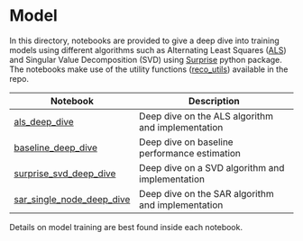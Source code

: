 # Model

In this directory, notebooks are provided to give a deep dive into training models using different algorithms such as 
 Alternating Least Squares ([ALS](https://spark.apache.org/docs/latest/api/python/_modules/pyspark/ml/recommendation.html#ALS)) and Singular Value Decomposition (SVD) using [Surprise](http://surpriselib.com/) python package. The notebooks make use of the utility functions ([reco_utils](../../reco_utils))
 available in the repo.

| Notebook | Description | 
| --- | --- | 
| [als_deep_dive](als_deep_dive.ipynb) | Deep dive on the ALS algorithm and implementation
| [baseline_deep_dive](baseline_deep_dive.ipynb) | Deep dive on baseline performance estimation
| [surprise_svd_deep_dive](surprise_svd_deep_dive.ipynb) | Deep dive on a SVD algorithm and implementation
| [sar_single_node_deep_dive](sar_single_node_deep_dive.ipynb) | Deep dive on the SAR algorithm and implementation

Details on model training are best found inside each notebook.